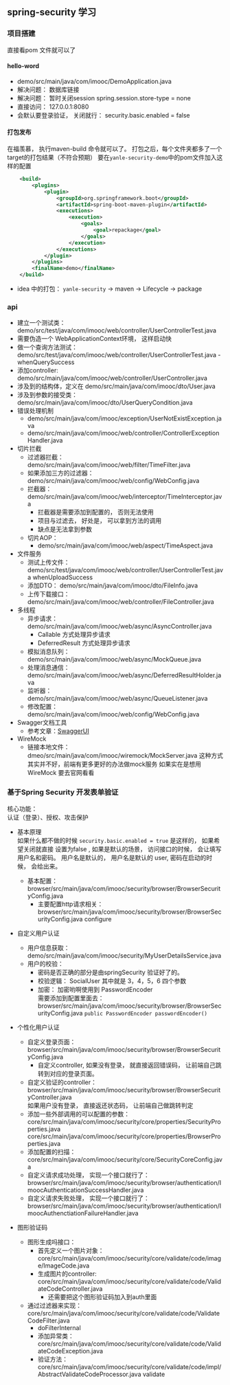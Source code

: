 ## spring-security 学习


### 项目搭建
直接看pom 文件就可以了

#### hello-word
- demo/src/main/java/com/imooc/DemoApplication.java
- 解决问题： 数据库链接
- 解决问题： 暂时关闭session spring.session.store-type = none
- 直接访问： 127.0.0.1:8080
- 会默认要登录验证， 关闭就行： security.basic.enabled = false

#### 打包发布
在福羡慕， 执行maven-build 命令就可以了。
打包之后，每个文件夹都多了一个target的打包结果（不符合预期）
要在`yanle-security-demo`中的pom文件加入这样的配置
```xml
	<build>
		<plugins>
			<plugin>
				<groupId>org.springframework.boot</groupId>
				<artifactId>spring-boot-maven-plugin</artifactId>
				<executions>
					<execution>
						<goals>
							<goal>repackage</goal>
						</goals>
					</execution>
				</executions>
			</plugin>
		</plugins>
		<finalName>demo</finalName>
	</build>
```

- idea 中的打包： `yanle-security` -> maven -> Lifecycle -> package  

### api
- 建立一个测试类： demo/src/test/java/com/imooc/web/controller/UserControllerTest.java
- 需要伪造一个 WebApplicationContext环境， 这样启动快
- 做一个查询方法测试： demo/src/test/java/com/imooc/web/controller/UserControllerTest.java - whenQuerySuccess 
- 添加controller: demo/src/main/java/com/imooc/web/controller/UserController.java
- 涉及到的结构体，定义在 demo/src/main/java/com/imooc/dto/User.java
- 涉及到参数的接受类： demo/src/main/java/com/imooc/dto/UserQueryCondition.java
- 错误处理机制
    - demo/src/main/java/com/imooc/exception/UserNotExistException.java
    - demo/src/main/java/com/imooc/web/controller/ControllerExceptionHandler.java
- 切片拦截
    - 过滤器拦截： demo/src/main/java/com/imooc/web/filter/TimeFilter.java
    - 如果添加三方的过滤器： demo/src/main/java/com/imooc/web/config/WebConfig.java
    - 拦截器： demo/src/main/java/com/imooc/web/interceptor/TimeInterceptor.java
        - 拦截器是需要添加到配置的， 否则无法使用
        - 项目与过滤去， 好处是， 可以拿到方法的调用
        - 缺点是无法拿到参数
    - 切片AOP： 
        - demo/src/main/java/com/imooc/web/aspect/TimeAspect.java
- 文件服务
    - 测试上传文件： demo/src/test/java/com/imooc/web/controller/UserControllerTest.java whenUploadSuccess
    - 添加DTO： demo/src/main/java/com/imooc/dto/FileInfo.java
    - 上传下载接口： demo/src/main/java/com/imooc/web/controller/FileController.java
- 多线程
    - 异步请求： demo/src/main/java/com/imooc/web/async/AsyncController.java
        - Callable 方式处理异步请求
        - DeferredResult 方式处理异步请求
    - 模拟消息队列： demo/src/main/java/com/imooc/web/async/MockQueue.java
    - 处理消息通信： demo/src/main/java/com/imooc/web/async/DeferredResultHolder.java
    - 监听器： demo/src/main/java/com/imooc/web/async/QueueListener.java
    - 修改配置： demo/src/main/java/com/imooc/web/config/WebConfig.java
- Swagger文档工具
    - 参考文章：[SwaggerUI](https://github.com/demo-collection/web-document/blob/master/document-demo/docs/02%E3%80%81SwaggerUI.md)
- WireMock
    - 链接本地文件： dmeo/src/main/java/com/imooc/wiremock/MockServer.java
        这种方式其实并不好，前端有更多更好的办法做mock服务
        如果实在是想用 WireMock 要去官网看看


### 基于Spring Security 开发表单验证
核心功能：               
认证（登录）、授权、攻击保护

- 基本原理                                      
如果什么都不做的时候 `security.basic.enabled = true` 是这样的， 如果希望关闭就直接 设置为false , 如果是默认的场景， 访问接口的时候， 会让填写用户名和密码。
用户名是默认的， 用户名是默认的 user, 密码在启动的时候， 会给出来。
    
    - 基本配置： browser/src/main/java/com/imooc/security/browser/BrowserSecurityConfig.java
        - 主要配置http请求相关： browser/src/main/java/com/imooc/security/browser/BrowserSecurityConfig.java configure

- 自定义用户认证
    - 用户信息获取： demo/src/main/java/com/imooc/security/MyUserDetailsService.java                                     
    - 用户的校验：                                                    
        - 密码是否正确的部分是由springSecurity 验证好了的。                                                   
        - 校验逻辑：  SocialUser 其中就是 3，4，5，6 四个参数                                   
        - 加密： 加密哟啊使用到 PasswordEncoder                                   
            需要添加到配置里面去： browser/src/main/java/com/imooc/security/browser/BrowserSecurityConfig.java `public PasswordEncoder passwordEncoder()`
            
- 个性化用户认证
    - 自定义登录页面： browser/src/main/java/com/imooc/security/browser/BrowserSecurityConfig.java    
        - 自定义controller, 如果没有登录， 就直接返回错误码， 让前端自己跳转到对应的登录页面。
    - 自定义验证的controller： browser/src/main/java/com/imooc/security/browser/BrowserSecurityController.java                                  
        如果用户没有登录， 直接返还状态码， 让前端自己做跳转判定
    - 添加一些外部调用的可以配置的参数： core/src/main/java/com/imooc/security/core/properties/SecurityProperties.java                   
                                     core/src/main/java/com/imooc/security/core/properties/BrowserProperties.java                                                           
    - 添加配置的扫描： core/src/main/java/com/imooc/security/core/SecurityCoreConfig.java                                   
    - 自定义请求成功处理， 实现一个接口就行了： browser/src/main/java/com/imooc/security/browser/authentication/ImoocAuthenticationSuccessHandler.java
    - 自定义请求失败处理， 实现一个接口就行了： browser/src/main/java/com/imooc/security/browser/authentication/ImoocAuthenctiationFailureHandler.java
- 图形验证码
    - 图形生成吗接口： 
        - 首先定义一个图片对象： core/src/main/java/com/imooc/security/core/validate/code/image/ImageCode.java
        - 生成图片的controller:  core/src/main/java/com/imooc/security/core/validate/code/ValidateCodeController.java
            - 还需要把这个图形验证码加入到auth里面
    - 通过过滤器来实现： core/src/main/java/com/imooc/security/core/validate/code/ValidateCodeFilter.java
        - doFilterInternal
        - 添加异常类： core/src/main/java/com/imooc/security/core/validate/code/ValidateCodeException.java
        - 验证方法： core/src/main/java/com/imooc/security/core/validate/code/impl/AbstractValidateCodeProcessor.java validate
    
    
    
    
    
